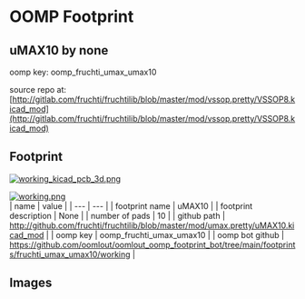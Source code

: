 # OOMP Footprint  
## uMAX10  by none  
  
oomp key: oomp_fruchti_umax_umax10  
  
source repo at: [http://gitlab.com/fruchti/fruchtilib/blob/master/mod/vssop.pretty/VSSOP8.kicad_mod](http://gitlab.com/fruchti/fruchtilib/blob/master/mod/vssop.pretty/VSSOP8.kicad_mod)  
## Footprint  
  
[![working_kicad_pcb_3d.png](working_kicad_pcb_3d_600.png)](working_kicad_pcb_3d.png)  
  
[![working.png](working_600.png)](working.png)  
| name | value | 
| --- | --- | 
| footprint name | uMAX10 | 
| footprint description | None | 
| number of pads | 10 | 
| github path | http://github.com/fruchti/fruchtilib/blob/master/mod/umax.pretty/uMAX10.kicad_mod | 
| oomp key | oomp_fruchti_umax_umax10 | 
| oomp bot github | https://github.com/oomlout/oomlout_oomp_footprint_bot/tree/main/footprints/fruchti_umax_umax10/working | 
## Images  
